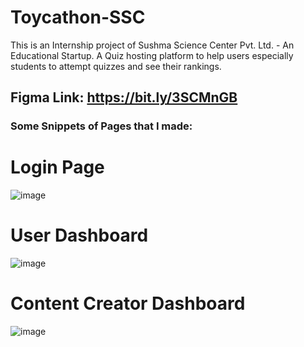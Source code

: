 # Toycathon-SSC

This is an Internship project of Sushma Science Center Pvt. Ltd. - An Educational Startup. 
A Quiz hosting platform to help users especially students to attempt quizzes and see their rankings.

## Figma Link: https://bit.ly/3SCMnGB

### Some Snippets of Pages that I made:

# Login Page
![image](https://user-images.githubusercontent.com/62336814/183706302-5b5b2996-d445-4971-96b3-4eb3d0e7942d.png)

# User Dashboard
![image](https://user-images.githubusercontent.com/62336814/183706481-36528d96-6694-4e92-a7cb-0ef80c499079.png)

# Content Creator Dashboard
![image](https://user-images.githubusercontent.com/62336814/183706686-4f05a86c-af75-4c55-9271-c574eb2ebfeb.png)
